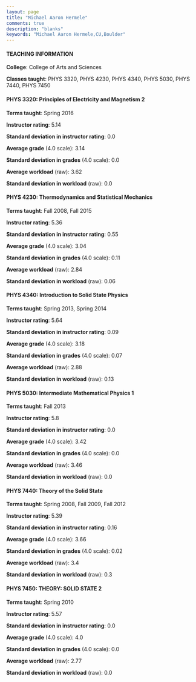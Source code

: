 ```yaml
---
layout: page
title: "Michael Aaron Hermele" 
comments: true
description: "blanks"
keywords: "Michael Aaron Hermele,CU,Boulder"
---
```

<head>
<script src="https://ajax.googleapis.com/ajax/libs/jquery/2.1.3/jquery.min.js"></script>
<script src="https://dl.dropboxusercontent.com/s/pc42nxpaw1ea4o9/highcharts.js?dl=0"></script>
<!-- <script src="../assets/js/highcharts.js"></script> -->
<style type="text/css">@font-face {
	font-family: "Bebas Neue";
	src: url(https://www.filehosting.org/file/details/544349/BebasNeue Regular.otf) format("opentype");
	}
	h1.Bebas { 
		font-family: "Bebas Neue", Verdana, Tahoma;
	}
</style>
</head>
	   
#### TEACHING INFORMATION

**College**: College of Arts and Sciences

**Classes taught**: PHYS 3320, PHYS 4230, PHYS 4340, PHYS 5030, PHYS 7440, PHYS 7450

#### PHYS 3320: Principles of Electricity and Magnetism 2

**Terms taught**: Spring 2016

**Instructor rating**: 5.14

**Standard deviation in instructor rating**: 0.0

**Average grade** (4.0 scale): 3.14

**Standard deviation in grades** (4.0 scale): 0.0

**Average workload** (raw): 3.62

**Standard deviation in workload** (raw): 0.0

#### PHYS 4230: Thermodynamics and Statistical Mechanics

**Terms taught**: Fall 2008, Fall 2015

**Instructor rating**: 5.36

**Standard deviation in instructor rating**: 0.55

**Average grade** (4.0 scale): 3.04

**Standard deviation in grades** (4.0 scale): 0.11

**Average workload** (raw): 2.84

**Standard deviation in workload** (raw): 0.06

#### PHYS 4340: Introduction to Solid State Physics

**Terms taught**: Spring 2013, Spring 2014

**Instructor rating**: 5.64

**Standard deviation in instructor rating**: 0.09

**Average grade** (4.0 scale): 3.18

**Standard deviation in grades** (4.0 scale): 0.07

**Average workload** (raw): 2.88

**Standard deviation in workload** (raw): 0.13

#### PHYS 5030: Intermediate Mathematical Physics 1

**Terms taught**: Fall 2013

**Instructor rating**: 5.8

**Standard deviation in instructor rating**: 0.0

**Average grade** (4.0 scale): 3.42

**Standard deviation in grades** (4.0 scale): 0.0

**Average workload** (raw): 3.46

**Standard deviation in workload** (raw): 0.0

#### PHYS 7440: Theory of the Solid State

**Terms taught**: Spring 2008, Fall 2009, Fall 2012

**Instructor rating**: 5.39

**Standard deviation in instructor rating**: 0.16

**Average grade** (4.0 scale): 3.66

**Standard deviation in grades** (4.0 scale): 0.02

**Average workload** (raw): 3.4

**Standard deviation in workload** (raw): 0.3

#### PHYS 7450: THEORY: SOLID STATE 2

**Terms taught**: Spring 2010

**Instructor rating**: 5.57

**Standard deviation in instructor rating**: 0.0

**Average grade** (4.0 scale): 4.0

**Standard deviation in grades** (4.0 scale): 0.0

**Average workload** (raw): 2.77

**Standard deviation in workload** (raw): 0.0

